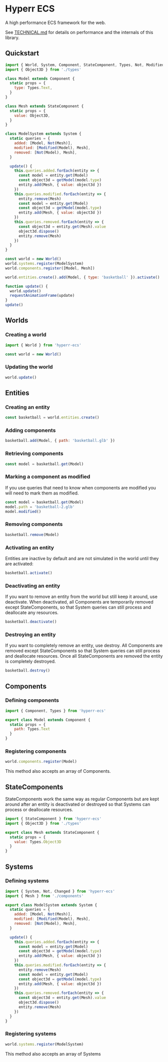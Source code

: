 # Hyperr ECS

A high performance ECS framework for the web.

See [TECHNICAL.md](TECHNICAL.md) for details on performance and the internals of this library.

## Quickstart

```js
import { World, System, Component, StateComponent, Types, Not, Modified } from 'hyperr-ecs'
import { Object3D } from './types'

class Model extends Component {
  static props = {
    type: Types.Text,
  }
}

class Mesh extends StateComponent {
  static props = {
    value: Object3D,
  }
}

class ModelSystem extends System {
  static queries = {
    added: [Model, Not(Mesh)],
    modified: [Modified(Model), Mesh],
    removed: [Not(Model), Mesh],
  }

  update() {
    this.queries.added.forEach(entity => {
      const model = entity.get(Model)
      const object3d = getModel(model.type)
      entity.add(Mesh, { value: object3d })
    })
    this.queries.modified.forEach(entity => {
      entity.remove(Mesh)
      const model = entity.get(Model)
      const object3d = getModel(model.type)
      entity.add(Mesh, { value: object3d })
    })
    this.queries.removed.forEach(entity => {
      const object3d = entity.get(Mesh).value
      object3d.dispose()
      entity.remove(Mesh)
    })
  }
}

const world = new World()
world.systems.register(ModelSystem)
world.components.register([Model, Mesh])

world.entities.create().add(Model, { type: 'basketball' }).activate()

function update() {
  world.update()
  requestAnimationFrame(update)
}
update()
```

## Worlds

### Creating a world

```js
import { World } from 'hyperr-ecs'

const world = new World()
```

### Updating the world

```js
world.update()
```

## Entities

### Creating an entity

```js
const basketball = world.entities.create()
```

### Adding components

```js
basketball.add(Model, { path: 'basketball.glb' })
```

### Retrieving components

```js
const model = basketball.get(Model)
```

### Marking a component as modified

If you use queries that need to know when components are modified you will
need to mark them as modified.

```js
const model = basketball.get(Model)
model.path = 'basketball-2.glb'
model.modified()
```

### Removing components

```js
basketball.remove(Model)
```

### Activating an entity

Entities are inactive by default and are not simulated in the world until they are activated:

```js
basketball.activate()
```

### Deactivating an entity

If you want to remove an entity from the world but still keep it around, use deactivate.
When deactivated, all Components are temporarily removed except StateComponents, so that
System queries can still process and deallocate any resources.

```js
basketball.deactivate()
```

### Destroying an entity

If you want to completely remove an entity, use destroy. All Components are removed except
StateComponents so that System queries can still process and deallocate resources. Once all
StateComponents are removed the entity is completely destroyed.

```js
basketball.destroy()
```

## Components

### Defining components

```js
import { Component, Types } from 'hyperr-ecs'

export class Model extends Component {
  static props = {
    path: Types.Text
  }
}
```

### Registering components

```js
world.components.register(Model)
```

This method also accepts an array of Components.

## StateComponents

StateComponents work the same way as regular Components but are kept around after
an entity is deactivated or destroyed so that Systems can process or deallocate 
resources.

```js
import { StateComponent } from 'hyperr-ecs'
import { Object3D } from './types'

export class Mesh extends StateComponent {
  static props = {
    value: Types.Object3D
  }
}
```

## Systems

### Defining systems

```js
import { System, Not, Changed } from 'hyperr-ecs'
import { Mesh } from './components'

export class ModelSystem extends System {
  static queries = {
    added: [Model, Not(Mesh)],
    modified: [Modified(Model), Mesh],
    removed: [Not(Model), Mesh],
  }

  update() {
    this.queries.added.forEach(entity => {
      const model = entity.get(Model)
      const object3d = getModel(model.type)
      entity.add(Mesh, { value: object3d })
    })
    this.queries.modified.forEach(entity => {
      entity.remove(Mesh)
      const model = entity.get(Model)
      const object3d = getModel(model.type)
      entity.add(Mesh, { value: object3d })
    })
    this.queries.removed.forEach(entity => {
      const object3d = entity.get(Mesh).value
      object3d.dispose()
      entity.remove(Mesh)
    })
  }
}
```

### Registering systems

```js
world.systems.register(ModelSystem)
```

This method also accepts an array of Systems